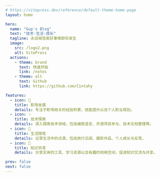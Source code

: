 ```yaml
---
# https://vitepress.dev/reference/default-theme-home-page
layout: home

hero:
  name: "Gup's Blog"
  text: "技术·生活·成长"
  tagline: 永远相信美好事情即将发生
  image:
    src: /logo2.png
    alt: VitePress
  actions:
    - theme: brand
      text: 快速开始
      link: /notes
    - theme: alt
      text: Github
      link: https://github.com/Cintahy

features:
  - icon: 🐳
    title: 职场发展
    details: 专注于职场相关的经验积累、技能提升以及个人职业规划。
  - icon: ✨
    title: 技术探索
    details: 深入探索技术领域，包括编程语言、开源项目参与、技术文档整理等。
  - icon: 📸
    title: 生活随笔
    details: 记录生活中的点滴，包括旅行见闻、摄影作品、个人成长与反思。
  - icon: 🫡
    title: 知识共享
    details: 分享实用的工具、学习资源以及有趣的网络空间，促进知识交流与共享。

prev: false
next: false
---
```

